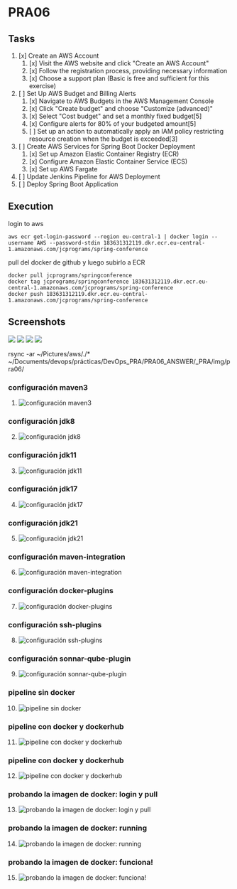 # PRA06

## Tasks

1. [x] Create an AWS Account
    1. [x] Visit the AWS website and click "Create an AWS Account"
    2. [x] Follow the registration process, providing necessary information
    3. [x] Choose a support plan (Basic is free and sufficient for this exercise)
2. [ ] Set Up AWS Budget and Billing Alerts
    1. [x] Navigate to AWS Budgets in the AWS Management Console
    2. [x] Click "Create budget" and choose "Customize (advanced)"
    3. [x] Select "Cost budget" and set a monthly fixed budget[5]
    4. [x] Configure alerts for 80% of your budgeted amount[5]
    5. [ ] Set up an action to automatically apply an IAM policy restricting resource creation when the budget is exceeded[3]
3. [ ] Create AWS Services for Spring Boot Docker Deployment
    1. [x] Set up Amazon Elastic Container Registry (ECR)
    2. [x] Configure Amazon Elastic Container Service (ECS)
    3. [x] Set up AWS Fargate
4. [ ] Update Jenkins Pipeline for AWS Deployment
5. [ ] Deploy Spring Boot Application


## Execution

login to aws
```
aws ecr get-login-password --region eu-central-1 | docker login --username AWS --password-stdin 183631312119.dkr.ecr.eu-central-1.amazonaws.com/jcprograms/spring-conference
```

pull del docker de github y luego subirlo a ECR
```
docker pull jcprograms/springconference 
docker tag jcprograms/springconference 183631312119.dkr.ecr.eu-central-1.amazonaws.com/jcprograms/spring-conference
docker push 183631312119.dkr.ecr.eu-central-1.amazonaws.com/jcprograms/spring-conference
```



## Screenshots

![](img/pra06/01-alerts.png)
![](img/pra06/02-set-default-region.png)
![](img/pra06/03-downloaded-docker-in-ECR.png)
![](img/pra06/04-pushed-docker-to-ECR.png)

rsync -ar ~/Pictures/aws/./* ~/Documents/devops/prácticas/DevOps_PRA/PRA06_ANSWER/_PRA/img/pra06/

### configuración maven3
01. ![configuración maven3](img/pra05/jenkins/01-maven3.png)
### configuración jdk8
02. ![configuración jdk8](img/pra05/jenkins/02-jdk8.png)
### configuración jdk11
03. ![configuración jdk11](img/pra05/jenkins/03-jdk11.png)
### configuración jdk17
04. ![configuración jdk17](img/pra05/jenkins/04-jdk17.png)
### configuración jdk21
05. ![configuración jdk21](img/pra05/jenkins/05-jdk21.png)
### configuración maven-integration
06. ![configuración maven-integration](img/pra05/jenkins/06-maven-integration.png)
### configuración docker-plugins
07. ![configuración docker-plugins](img/pra05/jenkins/07-docker-plugins.png)
### configuración ssh-plugins
08. ![configuración ssh-plugins](img/pra05/jenkins/08-ssh-plugins.png)
### configuración sonnar-qube-plugin
09. ![configuración sonnar-qube-plugin](img/pra05/jenkins/09-sonnar-qube-plugin.png)
### pipeline sin docker
10. ![pipeline sin docker](img/pra05/jenkins/10-pipeline-without-docker.png)
### pipeline con docker y dockerhub
11. ![pipeline con docker y dockerhub](img/pra05/jenkins/11-pipeline-with-docker-and-dockerhub.png)
### pipeline con docker y dockerhub
12. ![pipeline con docker y dockerhub](img/pra05/jenkins/12-pipeline-with-docker-and-dockerhub.png)
### probando la imagen de docker: login y pull
13. ![probando la imagen de docker: login y pull](img/pra05/jenkins/13-testing-my-docker-image-login-pull.png)
### probando la imagen de docker: running
14. ![probando la imagen de docker: running](img/pra05/jenkins/14-testing-my-docker-running.png)
### probando la imagen de docker: funciona!
15. ![probando la imagen de docker: funciona!](img/pra05/jenkins/15-testing-my-docker-is-working.png)
